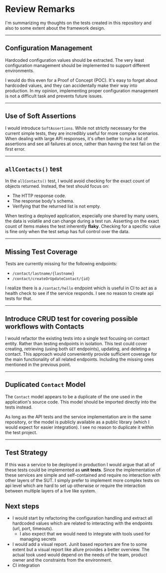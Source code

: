 # Review Remarks

I'm summarizing my thoughts on the tests created in this repository and also to some extent about the framework design.

---

## Configuration Management

Hardcoded configuration values should be extracted. The very least configuration management should be implemented to support different environments.

I would do this even for a Proof of Concept (POC). It's easy to forget about hardcoded values, and they can accidentally make their way into production. In my opinion, implementing proper configuration management is not a difficult task and prevents future issues.

---

## Use of Soft Assertions

I would introduce `SoftAssertions`. While not strictly necessary for the current simple tests, they are incredibly useful for more complex scenarios. When dealing with large API responses, it's often better to run a list of assertions and see all failures at once, rather than having the test fail on the first error.

---

## `allContacts()` test

In the `allContacts()` test, I would avoid checking for the exact count of objects returned. Instead, the test should focus on:
* The HTTP response code.
* The response body's schema.
* Verifying that the returned list is not empty.

When testing a deployed application, especially one shared by many users, the data is volatile and can change during a test run. Asserting on the exact count of items makes the test inherently **flaky**. Checking for a specific value is fine only when the test setup has full control over the data.

---

## Missing Test Coverage

Tests are currently missing for the following endpoints:
* `/contact/lastname/{lastname}`
* `/contact/createOrUpdateContact/{id}`

I realize there is a `/contact/hello` endpoint which is useful in CI to act as a health check to see if the service responds. I see no reason to create api tests for that. 

---

## Introduce CRUD test for covering possible workflows with Contacts

I would refactor the existing tests into a single test focusing on contact entity. Rather than testing endpoints in isolation. This test could cover creating, retrieving (using both `GET` endpoints), updating, and deleting a contact. This approach would conveniently provide sufficient coverage for the main functionality of all related endpoints. Including the missing ones mentioned in the previous point.

---

## Duplicated `Contact` Model

The `Contact` model appears to be a duplicate of the one used in the application's source code. This model should be imported directly into the tests instead.

As long as the API tests and the service implementation are in the same repository, or the model is publicly available as a public library (which I would expect for easier integration). I see no reason to duplicate it within the test project.

---

## Test Strategy

If this was a service to be deployed in production I would argue that all of these tests could be implemented as **unit tests**. Since the implementation of these services are simple and self-contained and require no interaction with other layers of the SUT. I simply prefer to implement more complex tests on api level which are hard to set up otherwise or require the interaction between multiple layers of a live like system.

## Next steps

- I would start by refactoring the configuration handling and extract all hardcoded values which are related to interacting with the endpoints (url, port, timeouts).
  - I also expect that we would need to integrate with tools used for managing secrets 
- I would add a visual report. Junit based reporters are fine to some extent but a visual report like allure provides a better overview. The actual took used would depend on the needs of the team, product owner and the constraints from the environment.
- CI integration